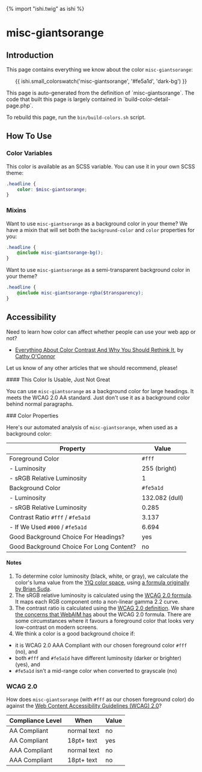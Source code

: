 {% import "ishi.twig" as ishi %}
# misc-giantsorange

## Introduction

This page contains everything we know about the color `misc-giantsorange`:

<div class="grid">
    <div class="cell">
        <div class="swatch">
            <ul>
                {{ ishi.small_colorswatch('misc-giantsorange', '#fe5a1d', 'dark-bg') }}
            </ul>
        </div>
    </div>
</div>

<div class="callout attention" markdown="1">
This page is auto-generated from the definition of `misc-giantsorange`. The code that built this page is largely contained in `build-color-detail-page.php`.

To rebuild this page, run the `bin/build-colors.sh` script.
</div>

## How To Use

### Color Variables

This color is available as an SCSS variable. You can use it in your own SCSS theme:

```scss
.headline {
    color: $misc-giantsorange;
}
```

### Mixins

Want to use `misc-giantsorange` as a background color in your theme? We have a mixin that will set both the `background-color` and `color` properties for you:

```scss
.headline {
    @include misc-giantsorange-bg();
}
```

Want to use `misc-giantsorange` as a semi-transparent background color in your theme?

```scss
.headline {
    @include misc-giantsorange-rgba($transparency);
}
```

## Accessibility

Need to learn how color can affect whether people can use your web app or not?

* [Everything About Color Contrast And Why You Should Rethink It](https://www.smashingmagazine.com/2014/10/color-contrast-tips-and-tools-for-accessibility/), by [Cathy O'Connor](http://www.twitter.com/cagocon)

Let us know of any other articles that we should recommend, please!
<div class="callout warning" markdown="1">
#### This Color Is Usable, Just Not Great

You can use `misc-giantsorange` as a background color for large headings. It meets the WCAG 2.0 AA standard. Just don't use it as a background color behind normal paragraphs.
</div>
### Color Properties

Here's our automated analysis of `misc-giantsorange`, when used as a background color:

Property | Value
---------|------
Foreground Color | `#fff`
- Luminosity | 255 (bright)
- sRGB Relative Luminosity | 1
Background Color | `#fe5a1d`
- Luminosity | 132.082 (dull)
- sRGB Relative Luminosity | 0.285
Contrast Ratio `#fff` / `#fe5a1d` | 3.137
- If We Used `#000` / `#fe5a1d` | 6.694
Good Background Choice For Headings? | yes
Good Background Choice For Long Content? | no

#### Notes

1. To determine color luminosity (black, white, or gray), we calculate the color's luma value from the [YIQ color space](https://en.wikipedia.org/wiki/YIQ), using [a formula originally by Brian Suda](https://24ways.org/2010/calculating-color-contrast/).
1. The sRGB relative luminosity is calculated using the [WCAG 2.0 formula](https://www.w3.org/TR/WCAG20/#relativeluminancedef). It maps each RGB component onto a non-linear gamma 2.2 curve.
1. The contrast ratio is calculated using the [WCAG 2.0 definition](https://www.w3.org/TR/2008/REC-WCAG20-20081211/#contrast-ratiodef). We share [the concerns that WebAIM has](http://webaim.org/blog/wcag-2-1-feedback/) about the WCAG 2.0 formula. There are some circumstances where it favours a foreground color that looks very low-contrast on modern screens.
1. We think a color is a good background choice if:
  - it is WCAG 2.0 AAA Compliant with our chosen foreground color `#fff` (no), and
  - both `#fff` and `#fe5a1d` have different luminosity (darker or brighter) (yes), and
  - `#fe5a1d` isn't a mid-range color when converted to grayscale (no)

### WCAG 2.0

How does `misc-giantsorange` (with `#fff` as our chosen foreground color) do against the [Web Content Accessibility Guidelines (WCAG) 2.0](https://www.w3.org/TR/WCAG20/)?

Compliance Level | When | Value
-----------------|------|------
AA Compliant | normal text | no
AA Compliant | 18pt+ text | yes
AAA Compliant | normal text | no
AAA Compliant | 18pt+ text | no